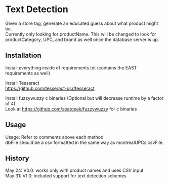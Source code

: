 # Text Detection

Given a store tag, generate an educated guess about what product might be.  
Currently only looking for productName. This will be changed to look for productCategory, UPC, and brand as well once the database server is up.  



## Installation
Install everything inside of requirements.txt (contains the EAST requirements as well)  

Install Tesseract  
  https://github.com/tesseract-ocr/tesseract  

Install fuzzywuzzy c binaries (Optional but will decrease runtime by a factor of 4)  
  Look at https://github.com/seatgeek/fuzzywuzzy for c binaries  


## Usage

Usage: Refer to comments above each method  
dbFile should be a csv formatted in the same way as montrealUPCs.csvFile.  



## History

May 24: V0.0: works only with product names and uses CSV input  
May 31: V1.0: included support for text detection schemes  
